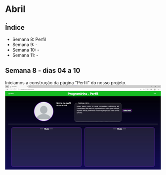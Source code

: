 # Abril

## Índice
- Semana 8: Perfil
- Semana 9: -
- Semana 10: -
- Semana 11: -

## Semana 8 - dias 04 a 10

Iniciamos a construção da página "Perfil" do nosso projeto.
![SitePaginaInicial3](./Imagens/Abr_01.jpg)
